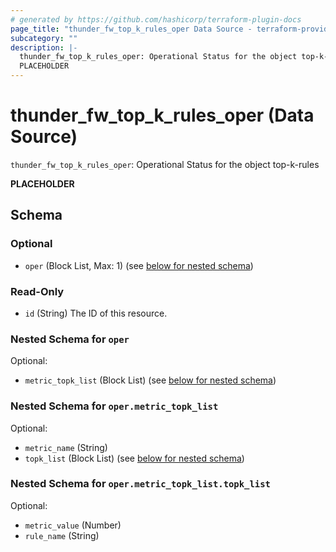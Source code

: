 ```yaml
---
# generated by https://github.com/hashicorp/terraform-plugin-docs
page_title: "thunder_fw_top_k_rules_oper Data Source - terraform-provider-thunder"
subcategory: ""
description: |-
  thunder_fw_top_k_rules_oper: Operational Status for the object top-k-rules
  PLACEHOLDER
---
```


# thunder_fw_top_k_rules_oper (Data Source)

`thunder_fw_top_k_rules_oper`: Operational Status for the object top-k-rules

__PLACEHOLDER__



<!-- schema generated by tfplugindocs -->
## Schema

### Optional

- `oper` (Block List, Max: 1) (see [below for nested schema](#nestedblock--oper))

### Read-Only

- `id` (String) The ID of this resource.

<a id="nestedblock--oper"></a>
### Nested Schema for `oper`

Optional:

- `metric_topk_list` (Block List) (see [below for nested schema](#nestedblock--oper--metric_topk_list))

<a id="nestedblock--oper--metric_topk_list"></a>
### Nested Schema for `oper.metric_topk_list`

Optional:

- `metric_name` (String)
- `topk_list` (Block List) (see [below for nested schema](#nestedblock--oper--metric_topk_list--topk_list))

<a id="nestedblock--oper--metric_topk_list--topk_list"></a>
### Nested Schema for `oper.metric_topk_list.topk_list`

Optional:

- `metric_value` (Number)
- `rule_name` (String)


